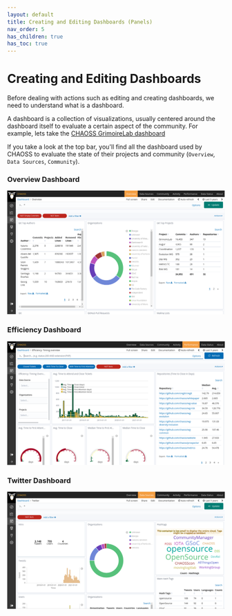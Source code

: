 ```yaml
---
layout: default
title: Creating and Editing Dashboards (Panels)
nav_order: 5
has_children: true
has_toc: true
---
```


# Creating and Editing Dashboards

Before dealing with actions such as editing and creating dashboards, we need to understand
what is a dashboard.

A dashboard is a collection of visualizations, usually centered around the dashboard
itself to evaluate a certain aspect of the community. For example, lets take the [CHAOSS
GrimoireLab dashboard](https://chaoss.biterg.io/)

If you take a look at the top bar, you'll find all the dashboard used by CHAOSS to
evaluate the state of their projects and community (`Overview`, `Data Sources`, `Community`).

### Overview Dashboard

![overview dashboard](./assets/overview.png)

### Efficiency Dashboard

![efficiency dashboard](./assets/efficiency.png)

### Twitter Dashboard

![twitter dashboard](./assets/twitter.png)
